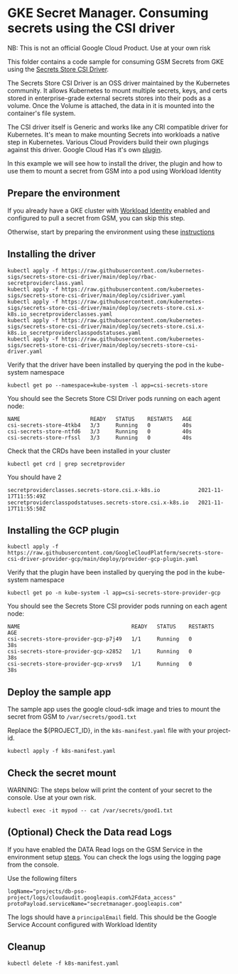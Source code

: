 # GKE Secret Manager. Consuming secrets using the CSI driver

NB: This is not an official Google Cloud Product. Use at your own risk

This folder contains a code sample for consuming GSM Secrets from GKE using the [Secrets Store CSI Driver](https://github.com/kubernetes-sigs/secrets-store-csi-driver).

The Secrets Store CSI Driver is an OSS driver maintained by the Kubernetes community. It allows Kubernetes to mount multiple secrets, keys, and certs stored in enterprise-grade external secrets stores into their pods as a volume. Once the Volume is attached, the data in it is mounted into the container's file system.

The CSI driver itself is Generic and works like any CRI compatible driver for Kubernetes. It's mean to make mounting Secrets into workloads a native step in Kubernetes. Various Cloud Providers build their own plugings against this driver. Google Cloud Has it's own [plugin](https://secrets-store-csi-driver.sigs.k8s.io/getting-started/installation.html).

In this example we will see how to install the driver, the plugin and how to use them to mount a secret from GSM into a pod using Workload Identity

## Prepare the environment

If you already have a GKE cluster with [Workload Identity](https://cloud.google.com/kubernetes-engine/docs/how-to/workload-identity) enabled and configured to pull a secret from GSM, you can skip this step.

Otherwise, start by preparing the environment using these [instructions](./README.md) 


## Installing the driver

```
kubectl apply -f https://raw.githubusercontent.com/kubernetes-sigs/secrets-store-csi-driver/main/deploy/rbac-secretproviderclass.yaml
kubectl apply -f https://raw.githubusercontent.com/kubernetes-sigs/secrets-store-csi-driver/main/deploy/csidriver.yaml
kubectl apply -f https://raw.githubusercontent.com/kubernetes-sigs/secrets-store-csi-driver/main/deploy/secrets-store.csi.x-k8s.io_secretproviderclasses.yaml
kubectl apply -f https://raw.githubusercontent.com/kubernetes-sigs/secrets-store-csi-driver/main/deploy/secrets-store.csi.x-k8s.io_secretproviderclasspodstatuses.yaml
kubectl apply -f https://raw.githubusercontent.com/kubernetes-sigs/secrets-store-csi-driver/main/deploy/secrets-store-csi-driver.yaml
```

Verify that the driver have been installed by querying the pod in the kube-system namespace

```
kubectl get po --namespace=kube-system -l app=csi-secrets-store
```

You should see the Secrets Store CSI Driver pods running on each agent node:

```
NAME                      READY   STATUS    RESTARTS   AGE
csi-secrets-store-4tkb4   3/3     Running   0          40s
csi-secrets-store-ntfd6   3/3     Running   0          40s
csi-secrets-store-rfssl   3/3     Running   0          40s
```


Check that the CRDs have been installed in your cluster

```
kubectl get crd | grep secretprovider
```

You should have 2

```
secretproviderclasses.secrets-store.csi.x-k8s.io            2021-11-17T11:55:49Z
secretproviderclasspodstatuses.secrets-store.csi.x-k8s.io   2021-11-17T11:55:50Z
```

## Installing the GCP plugin

```
kubectl apply -f https://raw.githubusercontent.com/GoogleCloudPlatform/secrets-store-csi-driver-provider-gcp/main/deploy/provider-gcp-plugin.yaml
```

Verify that the plugin have been installed by querying the pod in the kube-system namespace

```
kubectl get po -n kube-system -l app=csi-secrets-store-provider-gcp
```

You should see the Secrets Store CSI provider pods running on each agent node:

```
NAME                                   READY   STATUS    RESTARTS   AGE
csi-secrets-store-provider-gcp-p7j49   1/1     Running   0          38s
csi-secrets-store-provider-gcp-x2852   1/1     Running   0          38s
csi-secrets-store-provider-gcp-xrvs9   1/1     Running   0          38s
```

## Deploy the sample app

The sample app uses the google cloud-sdk image and tries to mount the secret from GSM to ```/var/secrets/good1.txt```

Replace the ${PROJECT_ID}, in the ```k8s-manifest.yaml``` file with your project-id.

```
kubectl apply -f k8s-manifest.yaml
```

## Check the secret mount

WARNING: The steps below will print the content of your secret to the console. Use at your own risk.

```
kubectl exec -it mypod -- cat /var/secrets/good1.txt
```

## (Optional) Check the Data read Logs

If you have enabled the DATA Read logs on the GSM Service in the environment setup [steps](https://github.com/boredabdel/gke-secret-manager#optional-enable-data-access-logs-on-gsm). You can check the logs using the logging page from the console. 

Use the following filters

```
logName="projects/db-pso-project/logs/cloudaudit.googleapis.com%2Fdata_access"
protoPayload.serviceName="secretmanager.googleapis.com"
```

The logs should have a ```principalEmail``` field. This should be the Google Service Account configured with Workload Identity
  
## Cleanup

```
kubectl delete -f k8s-manifest.yaml
```
